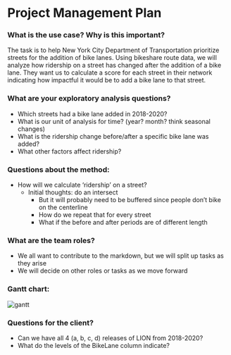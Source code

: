 # Project Management Plan

### What is the use case? Why is this important?
The task is to help New York City Department of Transportation prioritize streets for the addition of bike lanes. Using bikeshare route data, we will analyze how ridership on a street has changed after the addition of a bike lane. They want us to calculate a score for each street in their network indicating how impactful it would be to add a bike lane to that street. 
### What are your exploratory analysis questions?
- Which streets had a bike lane added in 2018-2020?
- What is our unit of analysis for time? (year? month? think seasonal changes)
- What is the ridership change before/after a specific bike lane was added?
- What other factors affect ridership?
### Questions about the method: 
- How will we calculate ‘ridership’ on a street?
	- Initial thoughts: do an intersect
		- But it will probably need to be buffered since people don’t bike on the centerline
		- How do we repeat that for every street
		- What if the before and after periods are of different length

### What are the team roles?
- We all want to contribute to the markdown, but we will split up tasks as they arise
- We will decide on other roles or tasks as we move forward

### Gantt chart:
![gantt](Proj_mgmt_plan.PNGa)

### Questions for the client?
- Can we have all 4 (a, b, c, d) releases of LION from 2018-2020?
- What do the levels of the BikeLane column indicate?

